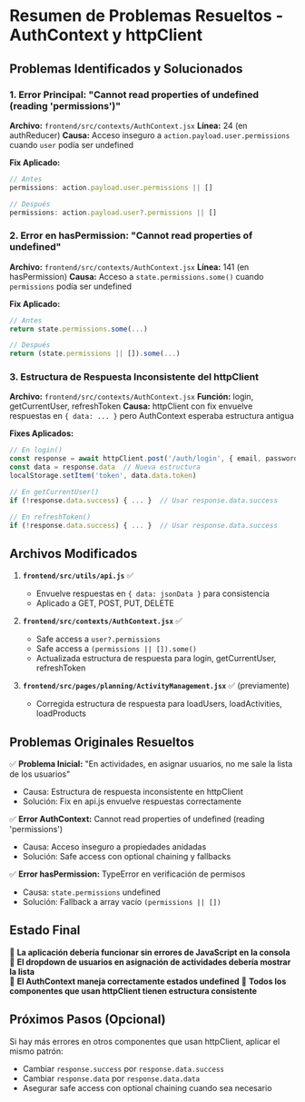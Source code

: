 # Resumen de Problemas Resueltos - AuthContext y httpClient

## Problemas Identificados y Solucionados

### 1. Error Principal: "Cannot read properties of undefined (reading 'permissions')"
**Archivo:** `frontend/src/contexts/AuthContext.jsx`
**Línea:** 24 (en authReducer)
**Causa:** Acceso inseguro a `action.payload.user.permissions` cuando `user` podía ser undefined

**Fix Aplicado:**
```javascript
// Antes
permissions: action.payload.user.permissions || []

// Después  
permissions: action.payload.user?.permissions || []
```

### 2. Error en hasPermission: "Cannot read properties of undefined"
**Archivo:** `frontend/src/contexts/AuthContext.jsx`
**Línea:** 141 (en hasPermission)
**Causa:** Acceso a `state.permissions.some()` cuando `permissions` podía ser undefined

**Fix Aplicado:**
```javascript
// Antes
return state.permissions.some(...)

// Después
return (state.permissions || []).some(...)
```

### 3. Estructura de Respuesta Inconsistente del httpClient
**Archivo:** `frontend/src/contexts/AuthContext.jsx`
**Función:** login, getCurrentUser, refreshToken
**Causa:** httpClient con fix envuelve respuestas en `{ data: ... }` pero AuthContext esperaba estructura antigua

**Fixes Aplicados:**
```javascript
// En login()
const response = await httpClient.post('/auth/login', { email, password })
const data = response.data  // Nueva estructura
localStorage.setItem('token', data.data.token)

// En getCurrentUser()
if (!response.data.success) { ... }  // Usar response.data.success

// En refreshToken()  
if (!response.data.success) { ... }  // Usar response.data.success
```

## Archivos Modificados

1. **`frontend/src/utils/api.js`** ✅
   - Envuelve respuestas en `{ data: jsonData }` para consistencia
   - Aplicado a GET, POST, PUT, DELETE

2. **`frontend/src/contexts/AuthContext.jsx`** ✅
   - Safe access a `user?.permissions`
   - Safe access a `(permissions || []).some()`
   - Actualizada estructura de respuesta para login, getCurrentUser, refreshToken

3. **`frontend/src/pages/planning/ActivityManagement.jsx`** ✅ (previamente)
   - Corregida estructura de respuesta para loadUsers, loadActivities, loadProducts

## Problemas Originales Resueltos

✅ **Problema Inicial:** "En actividades, en asignar usuarios, no me sale la lista de los usuarios"
- Causa: Estructura de respuesta inconsistente en httpClient
- Solución: Fix en api.js envuelve respuestas correctamente

✅ **Error AuthContext:** Cannot read properties of undefined (reading 'permissions')
- Causa: Acceso inseguro a propiedades anidadas
- Solución: Safe access con optional chaining y fallbacks

✅ **Error hasPermission:** TypeError en verificación de permisos  
- Causa: `state.permissions` undefined
- Solución: Fallback a array vacío `(permissions || [])`

## Estado Final

🎉 **La aplicación debería funcionar sin errores de JavaScript en la consola**
🎉 **El dropdown de usuarios en asignación de actividades debería mostrar la lista**  
🎉 **El AuthContext maneja correctamente estados undefined**
🎉 **Todos los componentes que usan httpClient tienen estructura consistente**

## Próximos Pasos (Opcional)

Si hay más errores en otros componentes que usan httpClient, aplicar el mismo patrón:
- Cambiar `response.success` por `response.data.success`  
- Cambiar `response.data` por `response.data.data`
- Asegurar safe access con optional chaining cuando sea necesario
